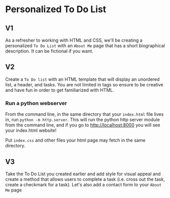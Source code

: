 # Personalized To Do List

## V1
As a refresher to working with HTML and CSS, we'll be creating a personalized `To Do List` with an `About Me` page that has a short biographical description.  It can be fictional if you want.

## V2
Create a `To Do list` with an HTML template that will display an unordered list, a header, and tasks. You are not limited in tags so ensure to be creative and have fun in order to get familiarized with HTML.

### Run a python webserver
From the command line, in the same directory that your `index.html` file lives in, run `python -m http.server`. This will run the python http server module from the command line, and if you go to [http://localhost:8000](http://localhost:8000) you will see your index.html website!

Put `index.css` and other files your html page may fetch in the same directory.

## V3
Take the To Do List you created earlier and add style for visual appeal and create a method that allows users to complete a task (i.e. cross out the task, create a checkmark for a task).  Let's also add a contact form to your `About Me` page

